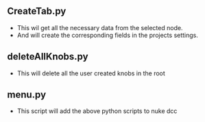 ## CreateTab.py
- This wil get all the necessary data from the selected node.
- And will create the corresponding fields in the projects settings.


## deleteAllKnobs.py
- This will delete all the user created knobs in the root

## menu.py
- This script will add the above python scripts to nuke dcc

